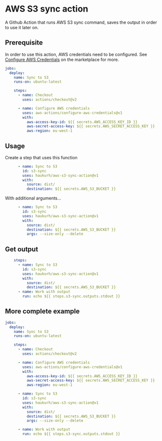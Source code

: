 # AWS S3 sync action

A Github Action that runs AWS S3 sync command, saves the output in order to use it later on.

## Prerequisite

In order to use this action, AWS credentials need to be configured. See 
[Configure AWS Credentials](https://github.com/marketplace/actions/configure-aws-credentials-action-for-github-actions) 
on the marketplace for more.

```yaml
jobs:
  deploy:
    name: Sync to S3
    runs-on: ubuntu-latest

    steps:
      - name: Checkout
        uses: actions/checkout@v2

      - name: Configure AWS credentials
        uses: aws-actions/configure-aws-credentials@v1
        with:
          aws-access-key-id: ${{ secrets.AWS_ACCESS_KEY_ID }}
          aws-secret-access-key: ${{ secrets.AWS_SECRET_ACCESS_KEY }}
          aws-region: eu-west-1
```

## Usage

Create a step that uses this function

```yaml
      - name: Sync to S3
        id: s3-sync
        uses: haukurh/aws-s3-sync-action@v1
        with:
          source: dist/
          destination: ${{ secrets.AWS_S3_BUCKET }}
```

With additional arguments...

```yaml
      - name: Sync to S3
        id: s3-sync
        uses: haukurh/aws-s3-sync-action@v1
        with:
          source: dist/
          destination: ${{ secrets.AWS_S3_BUCKET }}
          args: --size-only --delete
```

## Get output

```yaml
    steps:
      - name: Sync to S3
        id: s3-sync
        uses: haukurh/aws-s3-sync-action@v1
        with:
          source: dist/
          destination: ${{ secrets.AWS_S3_BUCKET }}
      - name: Work with output
        run: echo ${{ steps.s3-sync.outputs.stdout }}
```

## More complete example

```yaml
jobs:
  deploy:
    name: Sync to S3
    runs-on: ubuntu-latest

    steps:
      - name: Checkout
        uses: actions/checkout@v2

      - name: Configure AWS credentials
        uses: aws-actions/configure-aws-credentials@v1
        with:
          aws-access-key-id: ${{ secrets.AWS_ACCESS_KEY_ID }}
          aws-secret-access-key: ${{ secrets.AWS_SECRET_ACCESS_KEY }}
          aws-region: eu-west-1

      - name: Sync to S3
        id: s3-sync
        uses: haukurh/aws-s3-sync-action@v1
        with:
          source: dist/
          destination: ${{ secrets.AWS_S3_BUCKET }}
          args: --size-only --delete

      - name: Work with output
        run: echo ${{ steps.s3-sync.outputs.stdout }}
```
